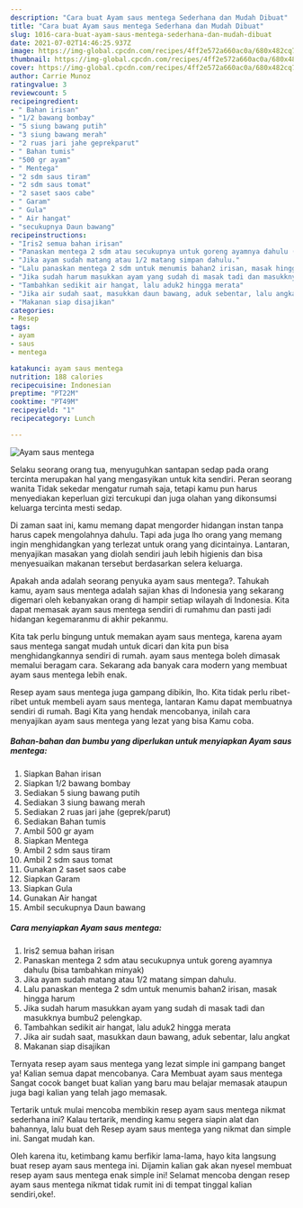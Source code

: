```yaml
---
description: "Cara buat Ayam saus mentega Sederhana dan Mudah Dibuat"
title: "Cara buat Ayam saus mentega Sederhana dan Mudah Dibuat"
slug: 1016-cara-buat-ayam-saus-mentega-sederhana-dan-mudah-dibuat
date: 2021-07-02T14:46:25.937Z
image: https://img-global.cpcdn.com/recipes/4ff2e572a660ac0a/680x482cq70/ayam-saus-mentega-foto-resep-utama.jpg
thumbnail: https://img-global.cpcdn.com/recipes/4ff2e572a660ac0a/680x482cq70/ayam-saus-mentega-foto-resep-utama.jpg
cover: https://img-global.cpcdn.com/recipes/4ff2e572a660ac0a/680x482cq70/ayam-saus-mentega-foto-resep-utama.jpg
author: Carrie Munoz
ratingvalue: 3
reviewcount: 5
recipeingredient:
- " Bahan irisan"
- "1/2 bawang bombay"
- "5 siung bawang putih"
- "3 siung bawang merah"
- "2 ruas jari jahe geprekparut"
- " Bahan tumis"
- "500 gr ayam"
- " Mentega"
- "2 sdm saus tiram"
- "2 sdm saus tomat"
- "2 saset saos cabe"
- " Garam"
- " Gula"
- " Air hangat"
- "secukupnya Daun bawang"
recipeinstructions:
- "Iris2 semua bahan irisan"
- "Panaskan mentega 2 sdm atau secukupnya untuk goreng ayamnya dahulu (bisa tambahkan minyak)"
- "Jika ayam sudah matang atau 1/2 matang simpan dahulu."
- "Lalu panaskan mentega 2 sdm untuk menumis bahan2 irisan, masak hingga harum"
- "Jika sudah harum masukkan ayam yang sudah di masak tadi dan masukknya bumbu2 pelengkap."
- "Tambahkan sedikit air hangat, lalu aduk2 hingga merata"
- "Jika air sudah saat, masukkan daun bawang, aduk sebentar, lalu angkat"
- "Makanan siap disajikan"
categories:
- Resep
tags:
- ayam
- saus
- mentega

katakunci: ayam saus mentega 
nutrition: 188 calories
recipecuisine: Indonesian
preptime: "PT22M"
cooktime: "PT49M"
recipeyield: "1"
recipecategory: Lunch

---
```



![Ayam saus mentega](https://img-global.cpcdn.com/recipes/4ff2e572a660ac0a/680x482cq70/ayam-saus-mentega-foto-resep-utama.jpg)

Selaku seorang orang tua, menyuguhkan santapan sedap pada orang tercinta merupakan hal yang mengasyikan untuk kita sendiri. Peran seorang  wanita Tidak sekedar mengatur rumah saja, tetapi kamu pun harus menyediakan keperluan gizi tercukupi dan juga olahan yang dikonsumsi keluarga tercinta mesti sedap.

Di zaman  saat ini, kamu memang dapat mengorder hidangan instan tanpa harus capek mengolahnya dahulu. Tapi ada juga lho orang yang memang ingin menghidangkan yang terlezat untuk orang yang dicintainya. Lantaran, menyajikan masakan yang diolah sendiri jauh lebih higienis dan bisa menyesuaikan makanan tersebut berdasarkan selera keluarga. 



Apakah anda adalah seorang penyuka ayam saus mentega?. Tahukah kamu, ayam saus mentega adalah sajian khas di Indonesia yang sekarang digemari oleh kebanyakan orang di hampir setiap wilayah di Indonesia. Kita dapat memasak ayam saus mentega sendiri di rumahmu dan pasti jadi hidangan kegemaranmu di akhir pekanmu.

Kita tak perlu bingung untuk memakan ayam saus mentega, karena ayam saus mentega sangat mudah untuk dicari dan kita pun bisa menghidangkannya sendiri di rumah. ayam saus mentega boleh dimasak memalui beragam cara. Sekarang ada banyak cara modern yang membuat ayam saus mentega lebih enak.

Resep ayam saus mentega juga gampang dibikin, lho. Kita tidak perlu ribet-ribet untuk membeli ayam saus mentega, lantaran Kamu dapat membuatnya sendiri di rumah. Bagi Kita yang hendak mencobanya, inilah cara menyajikan ayam saus mentega yang lezat yang bisa Kamu coba.

<!--inarticleads1-->

##### Bahan-bahan dan bumbu yang diperlukan untuk menyiapkan Ayam saus mentega:

1. Siapkan  Bahan irisan
1. Siapkan 1/2 bawang bombay
1. Sediakan 5 siung bawang putih
1. Sediakan 3 siung bawang merah
1. Sediakan 2 ruas jari jahe (geprek/parut)
1. Sediakan  Bahan tumis
1. Ambil 500 gr ayam
1. Siapkan  Mentega
1. Ambil 2 sdm saus tiram
1. Ambil 2 sdm saus tomat
1. Gunakan 2 saset saos cabe
1. Siapkan  Garam
1. Siapkan  Gula
1. Gunakan  Air hangat
1. Ambil secukupnya Daun bawang




<!--inarticleads2-->

##### Cara menyiapkan Ayam saus mentega:

1. Iris2 semua bahan irisan
1. Panaskan mentega 2 sdm atau secukupnya untuk goreng ayamnya dahulu (bisa tambahkan minyak)
1. Jika ayam sudah matang atau 1/2 matang simpan dahulu.
1. Lalu panaskan mentega 2 sdm untuk menumis bahan2 irisan, masak hingga harum
1. Jika sudah harum masukkan ayam yang sudah di masak tadi dan masukknya bumbu2 pelengkap.
1. Tambahkan sedikit air hangat, lalu aduk2 hingga merata
1. Jika air sudah saat, masukkan daun bawang, aduk sebentar, lalu angkat
1. Makanan siap disajikan




Ternyata resep ayam saus mentega yang lezat simple ini gampang banget ya! Kalian semua dapat mencobanya. Cara Membuat ayam saus mentega Sangat cocok banget buat kalian yang baru mau belajar memasak ataupun juga bagi kalian yang telah jago memasak.

Tertarik untuk mulai mencoba membikin resep ayam saus mentega nikmat sederhana ini? Kalau tertarik, mending kamu segera siapin alat dan bahannya, lalu buat deh Resep ayam saus mentega yang nikmat dan simple ini. Sangat mudah kan. 

Oleh karena itu, ketimbang kamu berfikir lama-lama, hayo kita langsung buat resep ayam saus mentega ini. Dijamin kalian gak akan nyesel membuat resep ayam saus mentega enak simple ini! Selamat mencoba dengan resep ayam saus mentega nikmat tidak rumit ini di tempat tinggal kalian sendiri,oke!.

